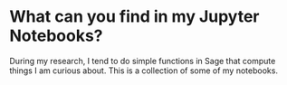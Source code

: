 # What can you find in my Jupyter Notebooks?
During my research, I tend to do simple functions in Sage that compute things I am curious about. This is a collection of some of my notebooks.
